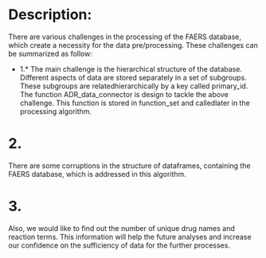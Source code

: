 

# Description:

There are various challenges in the processing of the FAERS database, which create a necessity for the data pre/processing.
These challenges can be summarized as follow:


* 1.*
The main challenge is the hierarchical structure of the database. Different aspects of data are stored separately in a set of subgroups. These subgroups are relatedhierarchically by a key called primary_id. The function ADR_data_connector is design to tackle the above challenge. This function is stored in function_set and calledlater in the processing algorithm.


# 2. 
There are some corruptions in the structure of dataframes, containing the FAERS database, which is addressed in this algorithm.


# 3. 
Also, we would like to find out the number of unique drug names and reaction terms.
This information will help the future analyses and increase our confidence on the sufficiency of data for the further processes.
